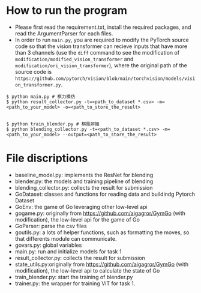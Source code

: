 # How to run the program
* Please first read the requirement.txt, install the required packages, and read the ArgumentParser for each files.
* In order to run `main.py`, you are required to modify the PyTorch source code so that the vision transformer can recieve inputs that have more than 3 channels (use the `diff` command to see the modification of `modification/modified_vision_transformer` and `modification/ori_vision_transformer`), where the original path of the source code is `https://github.com/pytorch/vision/blob/main/torchvision/models/vision_transformer.py`.

```python=  
$ python main.py # 棋力模仿
$ python result_collector.py -t=<path_to_dataset *.csv> -m=<path_to_your_model> -o=<path_to_store_the_result> 


$ python train_blender.py # 棋風辨識
$ python blending_collector.py -t=<path_to_dataset *.csv> -m=<path_to_your_model> --output=<path_to_store_the_result> 
```

# File discriptions

* baseline_model.py: implements the ResNet for blending
* blender.py: the models and training pipeline of blending
* blending_collector.py: collects the result for submission
* GoDataset: classes and functions for reading data and buildindg Pytorch Dataset
* GoEnv: the game of Go leveraging other low-level api
* gogame.py: originally from https://github.com/aigagror/GymGo (with modification), the low-level api for the game of Go
* GoParser: parse the csv files
* goutils.py: a lots of helper functions, such as formatting the moves, so that differents module can communicate.
* govars.py: global variables
* main.py: run and initialize models for task 1
* result_collector.py: collects the result for submission
* state_utils.py:originally from https://github.com/aigagror/GymGo (with modification), the low-level api to calculate the state of Go
* train_blender.py: start the training of blender.py
* trainer.py: the wrapper for training ViT for task 1.